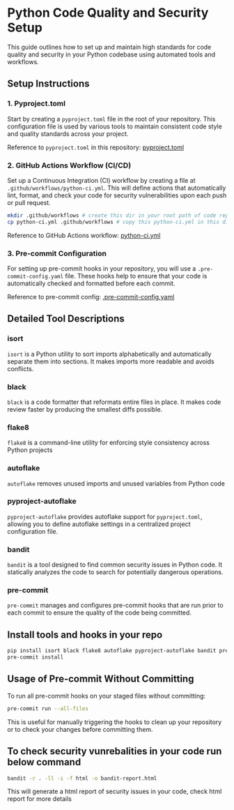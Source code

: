 
# Python Code Quality and Security Setup

This guide outlines how to set up and maintain high standards for code quality and security in your Python codebase using automated tools and workflows.

## Setup Instructions

### 1. Pyproject.toml

Start by creating a `pyproject.toml` file in the root of your repository. This configuration file is used by various tools to maintain consistent code style and quality standards across your project.

Reference to `pyproject.toml` in this repository: [pyproject.toml](./pyproject.toml)

### 2. GitHub Actions Workflow (CI/CD)

Set up a Continuous Integration (CI) workflow by creating a file at `.github/workflows/python-ci.yml`. This will define actions that automatically lint, format, and check your code for security vulnerabilities upon each push or pull request.

```bash
mkdir .github/workflows # create this dir in your root path of code repository
cp python-ci.yml .github/workflows # copy this python-ci.yml in this dir
```

Reference to GitHub Actions workflow: [python-ci.yml](./python-ci.yml)

### 3. Pre-commit Configuration

For setting up pre-commit hooks in your repository, you will use a `.pre-commit-config.yaml` file. These hooks help to ensure that your code is automatically checked and formatted before each commit.

Reference to pre-commit config: [.pre-commit-config.yaml](./.pre-commit-config.yaml)

## Detailed Tool Descriptions

### isort

`isort` is a Python utility to sort imports alphabetically and automatically separate them into sections. It makes imports more readable and avoids conflicts.

### black

`black` is a code formatter that reformats entire files in place. It makes code review faster by producing the smallest diffs possible.

### flake8

`flake8` is a command-line utility for enforcing style consistency across Python projects

### autoflake

`autoflake` removes unused imports and unused variables from Python code

### pyproject-autoflake

`pyproject-autoflake` provides autoflake support for `pyproject.toml`, allowing you to define autoflake settings in a centralized project configuration file.

### bandit

`bandit` is a tool designed to find common security issues in Python code. It statically analyzes the code to search for potentially dangerous operations.

### pre-commit

`pre-commit` manages and configures pre-commit hooks that are run prior to each commit to ensure the quality of the code being committed.

## Install tools and hooks in your repo

```bash
pip install isort black flake8 autoflake pyproject-autoflake bandit pre-commit
pre-commit install
```

## Usage of Pre-commit Without Committing

To run all pre-commit hooks on your staged files without committing:

```bash
pre-commit run --all-files
```

This is useful for manually triggering the hooks to clean up your repository or to check your changes before committing them.

## To check security vunrebalities in your code run below command 

```bash
bandit -r . -ll -i -f html -o bandit-report.html
```

This will generate a html report of security issues in your code, check html report for more details
